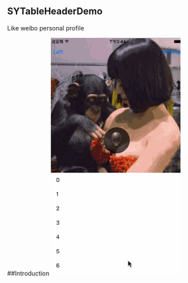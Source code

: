 ## SYTableHeaderDemo
Like weibo personal profile

##Introduction
![intro gif](https://github.com/sauchye/SYTableHeaderDemo/raw/master/intro.gif)
